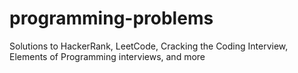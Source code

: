 # programming-problems
Solutions to HackerRank, LeetCode, Cracking the Coding Interview, Elements of Programming interviews, and more
